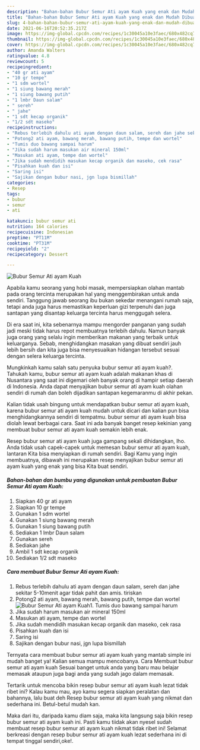 ```yaml
---
description: "Bahan-bahan Bubur Semur Ati ayam Kuah yang enak dan Mudah Dibuat"
title: "Bahan-bahan Bubur Semur Ati ayam Kuah yang enak dan Mudah Dibuat"
slug: 4-bahan-bahan-bubur-semur-ati-ayam-kuah-yang-enak-dan-mudah-dibuat
date: 2021-06-16T20:52:35.217Z
image: https://img-global.cpcdn.com/recipes/1c30045a10e3faec/680x482cq70/bubur-semur-ati-ayam-kuah-foto-resep-utama.jpg
thumbnail: https://img-global.cpcdn.com/recipes/1c30045a10e3faec/680x482cq70/bubur-semur-ati-ayam-kuah-foto-resep-utama.jpg
cover: https://img-global.cpcdn.com/recipes/1c30045a10e3faec/680x482cq70/bubur-semur-ati-ayam-kuah-foto-resep-utama.jpg
author: Amanda Walters
ratingvalue: 4.8
reviewcount: 5
recipeingredient:
- "40 gr ati ayam"
- "10 gr tempe"
- "1 sdm wortel"
- "1 siung bawang merah"
- "1 siung bawang putih"
- "1 lmbr Daun salam"
- " sereh"
- " jahe"
- "1 sdt kecap organik"
- "1/2 sdt maseko"
recipeinstructions:
- "Rebus terlebih dahulu ati ayam dengan daun salam, sereh dan jahe sekitar 5-10menit agar tidak pahit dan amis. tiriskan"
- "Potong2 ati ayam, bawang merah, bawang putih, tempe dan wortel"
- "Tumis duo bawang sampai harum"
- "Jika sudah harum masukan air mineral 150ml"
- "Masukan ati ayam, tempe dan wortel"
- "Jika sudah mendidih masukan kecap organik dan maseko, cek rasa"
- "Pisahkan kuah dan isi"
- "Saring isi"
- "Sajikan dengan bubur nasi, jgn lupa bismillah"
categories:
- Resep
tags:
- bubur
- semur
- ati

katakunci: bubur semur ati 
nutrition: 164 calories
recipecuisine: Indonesian
preptime: "PT11M"
cooktime: "PT31M"
recipeyield: "2"
recipecategory: Dessert

---
```



![Bubur Semur Ati ayam Kuah](https://img-global.cpcdn.com/recipes/1c30045a10e3faec/680x482cq70/bubur-semur-ati-ayam-kuah-foto-resep-utama.jpg)

Apabila kamu seorang yang hobi masak, mempersiapkan olahan mantab pada orang tercinta merupakan hal yang menggembirakan untuk anda sendiri. Tanggung jawab seorang ibu bukan sekedar menangani rumah saja, tetapi anda juga harus memastikan keperluan gizi terpenuhi dan juga santapan yang disantap keluarga tercinta harus menggugah selera.

Di era  saat ini, kita sebenarnya mampu mengorder panganan yang sudah jadi meski tidak harus repot membuatnya terlebih dahulu. Namun banyak juga orang yang selalu ingin memberikan makanan yang terbaik untuk keluarganya. Sebab, menghidangkan masakan yang dibuat sendiri jauh lebih bersih dan kita juga bisa menyesuaikan hidangan tersebut sesuai dengan selera keluarga tercinta. 



Mungkinkah kamu salah satu penyuka bubur semur ati ayam kuah?. Tahukah kamu, bubur semur ati ayam kuah adalah makanan khas di Nusantara yang saat ini digemari oleh banyak orang di hampir setiap daerah di Indonesia. Anda dapat menyajikan bubur semur ati ayam kuah olahan sendiri di rumah dan boleh dijadikan santapan kegemaranmu di akhir pekan.

Kalian tidak usah bingung untuk mendapatkan bubur semur ati ayam kuah, karena bubur semur ati ayam kuah mudah untuk dicari dan kalian pun bisa menghidangkannya sendiri di tempatmu. bubur semur ati ayam kuah bisa diolah lewat berbagai cara. Saat ini ada banyak banget resep kekinian yang membuat bubur semur ati ayam kuah semakin lebih enak.

Resep bubur semur ati ayam kuah juga gampang sekali dihidangkan, lho. Anda tidak usah capek-capek untuk memesan bubur semur ati ayam kuah, lantaran Kita bisa menyiapkan di rumah sendiri. Bagi Kamu yang ingin membuatnya, dibawah ini merupakan resep menyajikan bubur semur ati ayam kuah yang enak yang bisa Kita buat sendiri.

<!--inarticleads1-->

##### Bahan-bahan dan bumbu yang digunakan untuk pembuatan Bubur Semur Ati ayam Kuah:

1. Siapkan 40 gr ati ayam
1. Siapkan 10 gr tempe
1. Gunakan 1 sdm wortel
1. Gunakan 1 siung bawang merah
1. Gunakan 1 siung bawang putih
1. Sediakan 1 lmbr Daun salam
1. Gunakan  sereh
1. Sediakan  jahe
1. Ambil 1 sdt kecap organik
1. Sediakan 1/2 sdt maseko




<!--inarticleads2-->

##### Cara membuat Bubur Semur Ati ayam Kuah:

1. Rebus terlebih dahulu ati ayam dengan daun salam, sereh dan jahe sekitar 5-10menit agar tidak pahit dan amis. tiriskan
1. Potong2 ati ayam, bawang merah, bawang putih, tempe dan wortel
<img src="https://img-global.cpcdn.com/steps/8d86b78564621a88/160x128cq70/bubur-semur-ati-ayam-kuah-langkah-memasak-2-foto.jpg" alt="Bubur Semur Ati ayam Kuah">1. Tumis duo bawang sampai harum
1. Jika sudah harum masukan air mineral 150ml
1. Masukan ati ayam, tempe dan wortel
1. Jika sudah mendidih masukan kecap organik dan maseko, cek rasa
1. Pisahkan kuah dan isi
1. Saring isi
1. Sajikan dengan bubur nasi, jgn lupa bismillah




Ternyata cara membuat bubur semur ati ayam kuah yang mantab simple ini mudah banget ya! Kalian semua mampu mencobanya. Cara Membuat bubur semur ati ayam kuah Sesuai banget untuk anda yang baru mau belajar memasak ataupun juga bagi anda yang sudah jago dalam memasak.

Tertarik untuk mencoba bikin resep bubur semur ati ayam kuah lezat tidak ribet ini? Kalau kamu mau, ayo kamu segera siapkan peralatan dan bahannya, lalu buat deh Resep bubur semur ati ayam kuah yang nikmat dan sederhana ini. Betul-betul mudah kan. 

Maka dari itu, daripada kamu diam saja, maka kita langsung saja bikin resep bubur semur ati ayam kuah ini. Pasti kamu tiidak akan nyesel sudah membuat resep bubur semur ati ayam kuah nikmat tidak ribet ini! Selamat berkreasi dengan resep bubur semur ati ayam kuah lezat sederhana ini di tempat tinggal sendiri,oke!.

